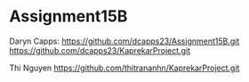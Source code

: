 # Assignment15B
Daryn Capps:
https://github.com/dcapps23/Assignment15B.git
https://github.com/dcapps23/KaprekarProject.git

Thi Nguyen
https://github.com/thitrananhn/KaprekarProject.git
